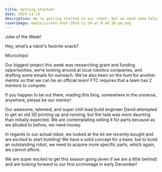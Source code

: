 ```yaml
---
title: Getting Started!
date: 2024-11-14
description: We're getting started on our robot, but we need some help!
coverImage: media/screen-shot-2024-11-14-at-9.48.56-pm.png
---
```


Joke of the Week!

Hey, what’s a robot's favorite snack?

Microchips!

Our biggest project this week was researching grant and funding opportunities, we’re looking around at local robotics companies, and drafting some emails for outreach. We’ve also been on the hunt for another mentor so that we can be an official team! FTC requires that a team has 2 mentors to compete.

If you happen to be out there, reading this blog, somewhere in the universe, anywhere, please be our mentor!

Our awesome, talented, and super chill lead build engineer David attempted to get an old 3D printing up and running, but the task was more daunting than initially expected. We are contemplating selling it for parts because as we alluded to before, we need money.

In regards to our actual robot, we looked at the kit we recently bought and are excited to start building! We have a solid concept for a base, but to build an outstanding robot, we need to acquire more specific parts, which again, we cannot afford.

We are super excited to get this season going (even if we are a little behind) and are looking forward to our first scrimmage in early December!
